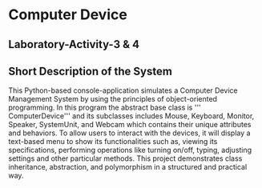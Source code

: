 # Computer Device
## Laboratory-Activity-3 & 4

## Short Description of the System
This  Python-based console-application simulates a Computer Device Management System by using the principles   of object-oriented programming. In this program the abstract base class is ''' ComputerDevice''' and its subclasses includes Mouse, Keyboard, Monitor, Speaker, SystemUnit, and Webcam which contains their unique attributes and behaviors. To allow users to interact with the devices, it will display a text-based menu to show its functionalities such as, viewing its specifications, performing operations like turning on/off, typing, adjusting settings and other particular methods. This project demonstrates class inheritance, abstraction, and polymorphism in a structured and practical way.
